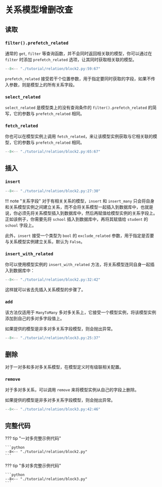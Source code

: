 # 关系模型增删改查

## 读取

### `filter().prefetch_related`

通常的 `get`, `filter` 等查询函数，并不会同时返回相关联的模型，你可以通过在 `filter` 时添加 `prefetch_related` 选项，让其同时获取相关联的模型。

```python hl_lines="3 8"
--8<-- "./tutorial/relation/block2.py:59:67"
```

`prefetch_related` 接受若干个位置参数，用于指定要同时获取的字段，如果不传入参数，则是模型上的所有关系字段。

### `select_related`

`select_related` 是模型类上的没有查询条件的 `filter().prefetch_related` 的简写，它的参数与 `prefetch_related` 相同。

### `fetch_related`

你也可以在模型实例上调用 `fetch_related`，来让该模型实例获取与它相关联的模型，它的参数与 `prefetch_related` 相同。

```python hl_lines="2"
--8<-- "./tutorial/relation/block2.py:65:67"
```

## 插入

### `insert`

```python hl_lines="2 4"
--8<-- "./tutorial/relation/block2.py:27:30"
```

!!! note "关系字段"
    对于有相关关系的模型，`insert` 和 `insert_many` 只会将自身和关系模型实例之间建立关系，而不会将关系模型一起插入到数据库中，也就是说，你必须先将关系模型插入到数据库中，然后再赋值给模型实例的关系字段上。正如该例子，你需要先将 `school` 插入到数据库中，再将其赋值给 `student` 的 `school` 字段上。

此外，`insert` 接受一个类型为 `bool` 的 `exclude_related` 参数，用于指定是否要与关系模型实例建立关系，默认为 `False`。

### `insert_with_related`


你可以使用模型实例的 `insert_with_related` 方法，将关系模型连同自身一起插入到数据库中：

```python hl_lines="8 11"
--8<-- "./tutorial/relation/block2.py:32:42"
```

这样就可以省去先插入关系模型的步骤了。

### `add`

该方法仅适用于 `ManyToMany` 多对多关系上，它接受一个模型实例，将该模型实例添加到自己的多对多字段值上。

如果提供的模型是非多对多关系字段模型，则会抛出异常。

```python hl_lines="7 8 10"
--8<-- "./tutorial/relation/block3.py:25:37"
```

## 删除

对于一对多和多对多关系模型，在模型定义时有级联相关配置。

### `remove`

对于多对多关系，可以调用 `remove` 来将模型实例从自己的字段上删除。

如果提供的模型是非多对多关系字段模型，则会抛出异常。

```python hl_lines="1"
--8<-- "./tutorial/relation/block3.py:42:46"
```

## 完整代码

??? tip "一对多完整示例代码"

    ```python
    --8<-- "./tutorial/relation/block2.py"
    ```

??? tip "多对多完整示例代码"

    ```python
    --8<-- "./tutorial/relation/block3.py"
    ```
